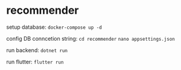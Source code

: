 # recommender

setup database:
`docker-compose up -d`

config DB conncetion string:
`cd recommender`
`nano appsettings.json`


run backend:
`dotnet run`

run flutter:
`flutter run`
